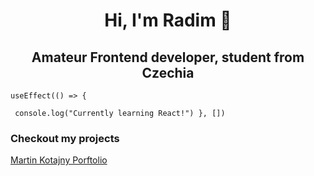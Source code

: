 <h1 align="center">Hi, I'm Radim 👋</h1>
<h2 align="center">Amateur Frontend developer, student from Czechia</h2>

<code>useEffect(() => {  
&nbsp;console.log("Currently learning React!")
}, [])
</code>

<h3>Checkout my projects</h3>
<a href="https://martinkotajny.com" target="_blank">Martin Kotajny Porftolio</a>
